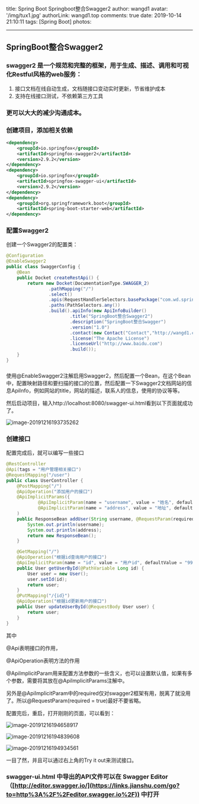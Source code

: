 title: Spring Boot Springboot整合Swagger2
author: wangd1
avatar: '/img/tux1.jpg'
authorLink: wangd1.top
comments: true
date: 2019-10-14 21:10:11
tags: [Spring Boot]
photos:

---

## SpringBoot整合Swagger2

### swagger2 是一个规范和完整的框架，用于生成、描述、调用和可视化Restful风格的web服务：

1. 接口文档在线自动生成，文档随接口变动实时更新，节省维护成本
2. 支持在线接口测试，不依赖第三方工具

### 更可以大大的减少沟通成本。

<!--more-->

### 创建项目，添加相关依赖

```xml
<dependency>
    <groupId>io.springfox</groupId>
    <artifactId>springfox-swagger2</artifactId>
    <version>2.9.2</version>
</dependency>
<dependency>
    <groupId>io.springfox</groupId>
    <artifactId>springfox-swagger-ui</artifactId>
    <version>2.9.2</version>
</dependency>
<dependency>
    <groupId>org.springframework.boot</groupId>
    <artifactId>spring-boot-starter-web</artifactId>
</dependency>
```

### 配置Swagger2

创建一个Swagger2的配置类：

```java
@Configuration
@EnableSwagger2
public class SwaggerConfig {
    @Bean
    public Docket createRestApi() {
        return new Docket(DocumentationType.SWAGGER_2)
                .pathMapping("/")
                .select()
                .apis(RequestHandlerSelectors.basePackage("com.wd.springboot09swagger2.controller"))
                .paths(PathSelectors.any())
                .build().apiInfo(new ApiInfoBuilder()
                        .title("SpringBoot整合Swagger2")
                        .description("SpringBoot整合Swagger")
                        .version("1.0")
                        .contact(new Contact("Contact","http://wangd1.com","wangd1@gmail.com"))
                        .license("The Apache License")
                        .licenseUrl("http://www.baidu.com")
                        .build());
    }
}
```

### 

使用@EnableSwagger2注解启用Swagger2，然后配置一个Bean，在这个Bean中，配置映射路径和要扫描的接口的位置，然后配置一下Swagger2文档网站的信息ApiInfo，例如网站的title，网站的描述，联系人的信息，使用的协议等等。

然后启动项目，输入http://localhost:8080/swagger-ui.html看到以下页面就成功了。

![image-20191216193735262](https://cdn.jsdelivr.net/gh/wangd1/cdn@2.37/blogimg/swagger2/image-20191216193735262.png)

### 创建接口

配置完成后，就可以编写一些接口

```java
@RestController
@Api(tags = "用户管理相关接口")
@RequestMapping("/user")
public class UserController {
    @PostMapping("/")
    @ApiOperation("添加用户的接口")
    @ApiImplicitParams({
            @ApiImplicitParam(name = "username", value = "姓名", defaultValue = "wangd1"),
            @ApiImplicitParam(name = "address", value = "地址", defaultValue = "合肥", required = true)}
    )
    public ResponseBean addUser(String username, @RequestParam(required = true) String address) {
        System.out.println(username);
        System.out.println(address);
        return new ResponseBean();
    }

    @GetMapping("/")
    @ApiOperation("根据id查询用户的接口")
    @ApiImplicitParam(name = "id", value = "用户id", defaultValue = "99", required = true)
    public User getUserById(@PathVariable Long id) {
        User user = new User();
        user.setId(id);
        return user;
    }
    @PutMapping("/{id}")
    @ApiOperation("根据id更新用户的接口")
    public User updateUserById(@RequestBody User user) {
        return user;
    }
}
```

其中

@Api表明接口的作用，

@ApiOperation表明方法的作用

@ApiImplicitParam用来配置方法参数的一些含义，也可以设置默认值，如果有多个参数，需要将其放在@ApiImplicitParams注解中。

另外是@ApiImplicitParam中的required仅对swagger2框架有用，脱离了就没用了。所以@RequestParam(required = true)最好不要省略。

配置完后，重启，打开刚刚的页面，可以看到：

![image-20191216194658917](https://cdn.jsdelivr.net/gh/wangd1/cdn@2.37/blogimg/swagger2/image-20191216194658917.png)

![image-20191216194839608](https://cdn.jsdelivr.net/gh/wangd1/cdn@2.37/blogimg/swagger2/image-20191216194839608.png)

![image-20191216194934561](https://cdn.jsdelivr.net/gh/wangd1/cdn@2.37/blogimg/swagger2/image-20191216194934561.png)

一目了然，并且可以通过右上角的Try it out来测试接口。

### swagger-ui.html 中导出的API文件可以在 Swagger Editor（[http://editor.swagger.io/](https://links.jianshu.com/go?to=http%3A%2F%2Feditor.swagger.io%2F)) 中打开














